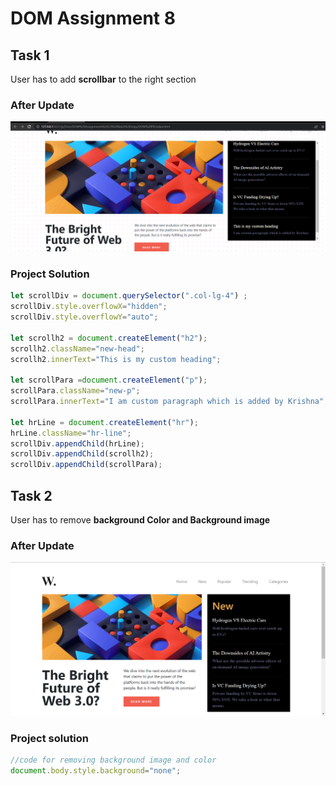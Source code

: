 # DOM Assignment 8
## Task 1
User has to add **scrollbar** to the right section
### After Update
![scroll bar added](./output-1.png)
### Project Solution
```javascript
let scrollDiv = document.querySelector(".col-lg-4") ;
scrollDiv.style.overflowX="hidden";
scrollDiv.style.overflowY="auto";

let scrollh2 = document.createElement("h2");
scrollh2.className="new-head";
scrollh2.innerText="This is my custom heading";

let scrollPara =document.createElement("p");
scrollPara.className="new-p";
scrollPara.innerText="I am custom paragraph which is added by Krishna";

let hrLine = document.createElement("hr");
hrLine.className="hr-line";
scrollDiv.appendChild(hrLine);
scrollDiv.appendChild(scrollh2);
scrollDiv.appendChild(scrollPara);
```
## Task 2
User has to remove **background Color and Background image**
### After Update
![Background remove](./ass8.2-after.png)
### Project solution
```javascript
//code for removing background image and color
document.body.style.background="none";
```
